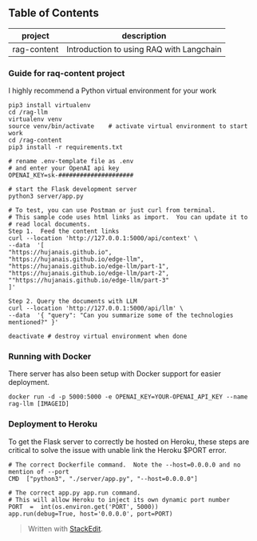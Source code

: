 ## Table of Contents
|project  |description  |
|--|--|
|rag-content  |Introduction to using RAQ with Langchain  |

### Guide for raq-content project
I highly recommend a Python virtual environment for your work
```
pip3 install virtualenv
cd /rag-llm
virtualenv venv
source venv/bin/activate	# activate virtual environment to start work
cd /rag-content
pip3 install -r requirements.txt

# rename .env-template file as .env
# and enter your OpenAI api key
OPENAI_KEY=sk-#####################

# start the Flask development server
python3 server/app.py

# To test, you can use Postman or just curl from terminal.
# This sample code uses html links as import.  You can update it to 
# read local documents.
Step 1.  Feed the content links
curl --location 'http://127.0.0.1:5000/api/context' \
--data  '[
"https://hujanais.github.io", 
"https://hujanais.github.io/edge-llm",
"https://hujanais.github.io/edge-llm/part-1",
"https://hujanais.github.io/edge-llm/part-2",
""https://hujanais.github.io/edge-llm/part-3"
]'

Step 2. Query the documents with LLM
curl --location 'http://127.0.0.1:5000/api/llm' \
--data  '{ "query": "Can you summarize some of the technologies mentioned?" }'

deactivate # destroy virtual environment when done
```
### Running with Docker
There server has also been setup with Docker support for easier deployment.
```
docker run -d -p 5000:5000 -e OPENAI_KEY=YOUR-OPENAI_API_KEY --name rag-llm [IMAGEID]
```

### Deployment to Heroku
To get the Flask server to correctly be hosted on Heroku, these steps are critical to solve the issue with unable link the Heroku $PORT error.
```
# The correct Dockerfile command.  Note the --host=0.0.0.0 and no mention of --port
CMD  ["python3", "./server/app.py", "--host=0.0.0.0"]

# The correct app.py app.run command.
# This will allow Heroku to inject its own dynamic port number
PORT  =  int(os.environ.get('PORT', 5000))
app.run(debug=True, host='0.0.0.0', port=PORT)

```


> Written with [StackEdit](https://stackedit.io/).
